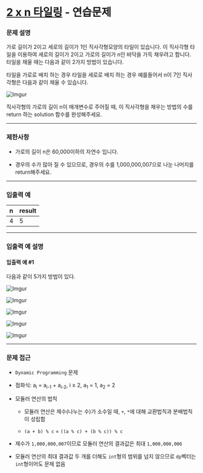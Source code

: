 # [2 x n 타일링](https://programmers.co.kr/learn/courses/30/lessons/12900) - 연습문제

### 문제 설명

가로 길이가 2이고 세로의 길이가 1인 직사각형모양의 타일이 있습니다. 이 직사각형 타일을 이용하여 세로의 길이가 2이고 가로의 길이가 n인 바닥을 가득 채우려고 합니다. 타일을 채울 때는 다음과 같이 2가지 방법이 있습니다.

타일을 가로로 배치 하는 경우
타일을 세로로 배치 하는 경우
예를들어서 n이 7인 직사각형은 다음과 같이 채울 수 있습니다.

![Imgur](https://i.imgur.com/29ANX0f.png)

직사각형의 가로의 길이 n이 매개변수로 주어질 때, 이 직사각형을 채우는 방법의 수를 return 하는 solution 함수를 완성해주세요.

---

### 제한사항

  - 가로의 길이 n은 60,000이하의 자연수 입니다.

  - 경우의 수가 많아 질 수 있으므로, 경우의 수를 1,000,000,007으로 나눈 나머지를 return해주세요.

---

### 입출력 예

| n    | result |
| :--- | :----- |
| 4    | 5      |

---

### 입출력 예 설명

#### 입출력 예 #1

다음과 같이 5가지 방법이 있다.

![Imgur](https://i.imgur.com/keiKrD3.png)

![Imgur](https://i.imgur.com/O9GdTE0.png)

![Imgur](https://i.imgur.com/IZBmc6M.png)

![Imgur](https://i.imgur.com/29LWVzK.png)

![Imgur](https://i.imgur.com/z64JbNf.png)

---

### 문제 접근

  - `Dynamic Programming` 문제

  - 점화식: a<sub>i</sub> = a<sub>i-1</sub> + a<sub>i-2</sub>, i ≥ 2, a<sub>1</sub> = 1, a<sub>2</sub> = 2

  - 모듈러 연산의 법칙

    - 모듈러 연산은 제수(나누는 수)가 소수일 때, `+`, `*`에 대해 교환법칙과 분배법칙이 성립함

    - `(a + b) % c` = `((a % c) + (b % c)) % c`

  - 제수가 `1,000,000,007`이므로 모듈러 연산의 결과값은 최대 `1,000,000,006`

  - 모듈러 연산의 최대 결과값 두 개를 더해도 `int`형의 범위를 넘지 않으므로 `dp`벡터는 `int`형이어도 문제 없음